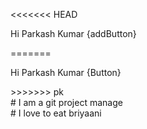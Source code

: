 <<<<<<< HEAD
<p>Hi Parkash Kumar {addButton}</p>
=======
<p>Hi Parkash Kumar {Button}</p>
>>>>>>> pk
<br>
# I am a git project manage
<br>
# I love to eat briyaani